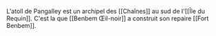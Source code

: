 L'atoll de Pangalley est un archipel des [[Chaînes]] au sud de l'[[Île du Requin]].
C'est la que [[Benbem Œil-noir]] a construit son repaire [[Fort Benbem]].